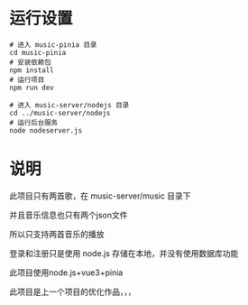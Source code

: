 # 运行设置

```
# 进入 music-pinia 目录
cd music-pinia
# 安装依赖包
npm install
# 运行项目
npm run dev

# 进入 music-server/nodejs 目录
cd ../music-server/nodejs
# 运行后台服务
node nodeserver.js
```

# 说明

此项目只有两首歌，在 music-server/music 目录下

并且音乐信息也只有两个json文件

所以只支持两首音乐的播放



登录和注册只是使用 node.js 存储在本地，并没有使用数据库功能



此项目使用node.js+vue3+pinia



此项目是上一个项目的优化作品，，，